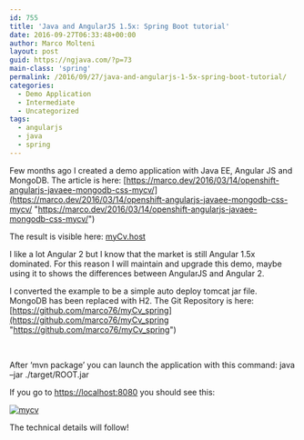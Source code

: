 ```yaml
---
id: 755
title: 'Java and AngularJS 1.5x: Spring Boot tutorial'
date: 2016-09-27T06:33:48+00:00
author: Marco Molteni
layout: post
guid: https://ngjava.com/?p=73
main-class: 'spring'
permalink: /2016/09/27/java-and-angularjs-1-5x-spring-boot-tutorial/
categories:
  - Demo Application
  - Intermediate
  - Uncategorized
tags:
  - angularjs
  - java
  - spring
---
```

Few months ago I created a demo application with Java EE, Angular JS and MongoDB. The article is here: [https://marco.dev/2016/03/14/openshift-angularjs-javaee-mongodb-css-mycv/](https://marco.dev/2016/03/14/openshift-angularjs-javaee-mongodb-css-mycv/ "https://marco.dev/2016/03/14/openshift-angularjs-javaee-mongodb-css-mycv/")

The result is visible here: <a href="https://myCv.host" target="_blank">myCv.host</a>

I like a lot Angular 2 but I know that the market is still Angular 1.5x dominated. For this reason I will maintain and upgrade this demo, maybe using it to shows the differences between AngularJS and Angular 2.

I converted the example to be a simple auto deploy tomcat jar file. MongoDB has been replaced with H2. The Git Repository is here: [https://github.com/marco76/myCv_spring](https://github.com/marco76/myCv_spring "https://github.com/marco76/myCv_spring")

&nbsp;

After ‘mvn package’ you can launch the application with this command: java –jar ./target/ROOT.jar

If you go to <https://localhost:8080> you should see this:

[<img style="background-image: none; padding-top: 0px; padding-left: 0px; display: inline; padding-right: 0px; border: 0px;" title="mycv" src="{{site.baseurl}}/assets/img/uploads/2016/09/mycv_thumb.png?resize=551%2C480" alt="mycv" border="0" data-recalc-dims="1" />]({{site.baseurl}}/assets/img/uploads/2016/09/mycv.png)

The technical details will follow!
